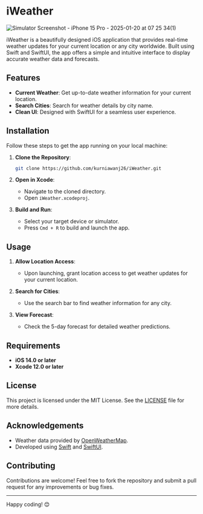 # iWeather
![Simulator Screenshot - iPhone 15 Pro - 2025-01-20 at 07 25 34(1)](https://github.com/user-attachments/assets/39b969b4-3da5-4d35-af23-c2745902d342)

iWeather is a beautifully designed iOS application that provides real-time weather updates for your current location or any city worldwide. Built using Swift and SwiftUI, the app offers a simple and intuitive interface to display accurate weather data and forecasts.

## Features

- **Current Weather**: Get up-to-date weather information for your current location.
- **Search Cities**: Search for weather details by city name.
- **Clean UI**: Designed with SwiftUI for a seamless user experience.

## Installation

Follow these steps to get the app running on your local machine:

1. **Clone the Repository**:

   ```bash
   git clone https://github.com/kurniawanj26/iWeather.git
   ```

2. **Open in Xcode**:
   - Navigate to the cloned directory.
   - Open `iWeather.xcodeproj`.

3. **Build and Run**:
   - Select your target device or simulator.
   - Press `Cmd + R` to build and launch the app.

## Usage

1. **Allow Location Access**:
   - Upon launching, grant location access to get weather updates for your current location.

2. **Search for Cities**:
   - Use the search bar to find weather information for any city.

3. **View Forecast**:
   - Check the 5-day forecast for detailed weather predictions.

## Requirements

- **iOS 14.0 or later**
- **Xcode 12.0 or later**

## License

This project is licensed under the MIT License. See the [LICENSE](LICENSE) file for more details.

## Acknowledgements

- Weather data provided by [OpenWeatherMap](https://openweathermap.org/).
- Developed using [Swift](https://swift.org/) and [SwiftUI](https://developer.apple.com/swiftui/).

## Contributing

Contributions are welcome! Feel free to fork the repository and submit a pull request for any improvements or bug fixes.

---

Happy coding! 😊
